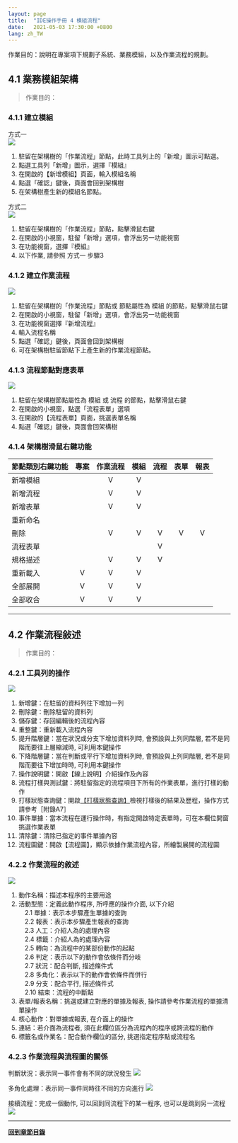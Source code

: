 ```yaml
---
layout: page
title:  "IDE操作手冊 4 模組流程"
date:   2021-05-03 17:30:00 +0800
lang: zh_TW
---
```


作業目的：說明在專案項下規劃子系統、業務模組，以及作業流程的規劃。

## <a name="EventFlow" ></a> **4.1 業務模組架構**
> 作業目的：

### **4.1.1 建立模組**

方式一<br>
![](images/04.1.1-1.png)
1. 駐留在架構樹的「作業流程」節點，此時工具列上的「新增」圖示可點選。
2. 點選工具列「新增」圖示，選擇『模組』
3. 在開啟的【新增模組】頁面，輸入模組名稱
4. 點選「確認」鍵後，頁面會回到架構樹
5. 在架構樹產生新的模組名節點。

方式二<br>
![](images/04.1.1-2.png)
1. 駐留在架構樹的「作業流程」節點，點擊滑鼠右鍵
2. 在開啟的小視窗，駐留「新增」選項，會浮出另一功能視窗
3. 在功能視窗，選擇『模組』
4. 以下作業, 請參照 方式一 步驟3

### **4.1.2 建立作業流程**

![](images/04.1.2-1.png)
1. 駐留在架構樹的「作業流程」節點或 節點屬性為 模組 的節點，點擊滑鼠右鍵
2. 在開啟的小視窗，駐留「新增」選項，會浮出另一功能視窗
3. 在功能視窗選擇『新增流程』
4. 輸入流程名稱
5. 點選「確認」鍵後，頁面會回到架構樹
6. 可在架構樹駐留節點下上產生新的作業流程節點。

### **4.1.3 流程節點對應表單**

![](images/04.1.3-1.png)
1. 駐留在架構樹節點屬性為 模組 或 流程 的節點，點擊滑鼠右鍵
2. 在開啟的小視窗，點選「流程表單」選項
3. 在開啟的【流程表單】頁面，挑選表單名稱
4. 點選「確認」鍵後，頁面會回架構樹

### **4.1.4 架構樹滑鼠右鍵功能**

|節點類別右鍵功能|專案|作業流程|模組|流程|表單|報表|
| :- | :-: | :-: | :-: | :-: | :-: | :-: |
|新增模組||V|V|||　|
|新增流程||V|V|||　|
|新增表單||V|V|||　|
|重新命名||||||　|
|刪除||V|V|V|V|V|
|流程表單||||V||　|
|規格描述||V|V|V||　|
|重新載入|V|V|V|||　|
|全部展開|V|V|V|||　|
|全部收合|V|V|V|　|　|　|

---
## <a name="EventFlowDefine" ></a> **4.2 作業流程敍述**
> 作業目的：

### **4.2.1 工具列的操作**

![](images/04.2.1-1.png)
1. 新增鍵：在駐留的資料列往下增加一列
2. 刪除鍵：刪除駐留的資料列
3. 儲存鍵：存回編輯後的流程內容
4. 重整鍵：重新載入流程內容
5. 提升階層鍵：當在狀況或分支下增加資料列時, 會預設與上列同階層, 若不是同階而要往上層縮減時, 可利用本鍵操作
6. 下降階層鍵：當在判斷或平行下增加資料列時, 會預設與上列同階層, 若不是同階而要往下增加時時, 可利用本鍵操作
7. 操作說明鍵：開啟【線上說明】介紹操作及內容
8. 流程打樣與測試鍵：將駐留指定的流程項目下所有的作業表單，進行打樣的動作
9. 打樣狀態查詢鍵：開啟[【打樣狀態查詢】](20.html#FormPrototypeing_Status)檢視打樣後的結果及歷程，操作方式請參考［附錄A7］
10. 事件單據：當本流程在運行操作時，有指定開啟特定表單時，可在本欄位開窗挑選作業表單
11. 清除鍵：清除已指定的事件單據內容
12. 流程圖鍵：開啟【流程圖】，顯示依據作業流程內容，所繪製展開的流程圖

### **4.2.2 作業流程的敘述**

![](images/04.2.2-1.png)
1. 動作名稱：描述本程序的主要用途
2. 活動型態：定義此動作程序, 所呼應的操作介面, 以下介紹<br>
　2.1 單據：表示本步驟產生單據的查詢 <br>
　2.2 報表：表示本步驟產生報表的查詢 <br>
　2.3 人工：介紹人為的處理內容 <br>
　2.4 標籤：介紹人為的處理內容 <br>
　2.5 轉向：為流程中的某部份動作的起點 <br>
　2.6 判定：表示以下的動作會依條件而分岐 <br>
　2.7 狀況：配合判斷, 描述條件式 <br>
　2.8 多角化：表示以下的動作會依條件而併行 <br>
　2.9 分支：配合平行, 描述條件式 <br>
　2.10 結束：流程的中斷點 <br>
3. 表單/報表名稱：挑選或建立對應的單據及報表, 操作請參考作業流程的單據清單操作
4. 核心動作：對單據或報表, 在介面上的操作
5. 連結：若介面為流程者, 須在此欄位區分為流程內的程序或跨流程的動作
6. 標籤名或作業名：配合動作欄位的區分, 挑選指定程序點或流程名


### **4.2.3 作業流程與流程圖的關係**

判斷狀況：表示同一事件會有不同的狀況發生
![](images/04.2.3-1.png)

多角化處理：表示同一事件同時往不同的方向進行
![](images/04.2.3-2.png)

接續流程：完成一個動作, 可以回到同流程下的某一程序, 也可以是跳到另一流程
![](images/04.2.3-3.png)


---
[**回到章節目錄**](index.html#MainMenu)